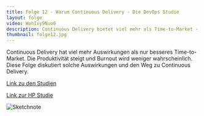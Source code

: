 ```yaml
---
title: Folge 12 - Warum Continuous Delivery - Die DevOps Studie
layout: folge
video: WohIxy9Nuo0
description: Continuous Delivery bietet viel mehr als Time-to-Market - das zeigt die DevOps-Studie.
thumbnail: folge12.jpg
---
```


Continuous Delivery hat viel mehr Auswirkungen als nur besseres
Time-to-Market. Die Produktivität steigt und Burnout wird weniger
wahrscheinlich. Diese Folge diskutiert solche Auswirkungen und den Weg
zu Continuous Delivery.

[Link zu den Studien](https://www.devops-research.com/research.html)

[Link zur HP Studie](https://continuousdelivery.com/evidence-case-studies/)

![Sketchnote](folge12.jpg "Sketchnote")
